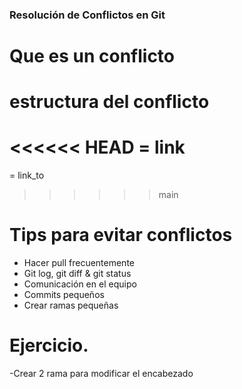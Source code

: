 ### Resolución de Conflictos en Git

# Que es un conflicto

# estructura del conflicto

<<<<<< HEAD
= link
======
= link_to
>>>>>> main

# Tips para evitar conflictos
- Hacer pull frecuentemente
- Git log, git diff & git status
- Comunicación en el equipo
- Commits pequeños
- Crear ramas pequeñas

# Ejercicio.

-Crear 2 rama para modificar el encabezado


